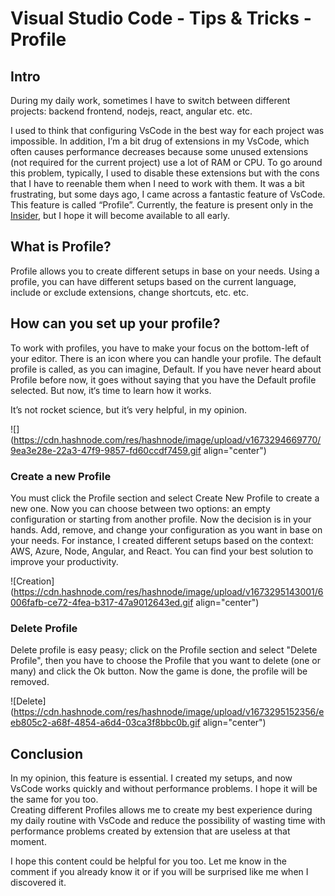 # Visual Studio Code - Tips & Tricks - Profile

## Intro

During my daily work, sometimes I have to switch between different projects: backend frontend, nodejs, react, angular etc. etc.

I used to think that configuring VsCode in the best way for each project was impossible. In addition, I’m a bit drug of extensions in my VsCode, which often causes performance decreases because some unused extensions (not required for the current project) use a lot of RAM or CPU. To go around this problem, typically, I used to disable these extensions but with the cons that I have to reenable them when I need to work with them. It was a bit frustrating, but some days ago, I came across a fantastic feature of VsCode. This feature is called “Profile”. Currently, the feature is present only in the [Insider](https://code.visualstudio.com/insiders/), but I hope it will become available to all early.

## What is Profile?

Profile allows you to create different setups in base on your needs. Using a profile, you can have different setups based on the current language, include or exclude extensions, change shortcuts, etc. etc.

## How can you set up your profile?

To work with profiles, you have to make your focus on the bottom-left of your editor. There is an icon where you can handle your profile. The default profile is called, as you can imagine, Default. If you have never heard about Profile before now, it goes without saying that you have the Default profile selected. But now, it‘s time to learn how it works.

It’s not rocket science, but it’s very helpful, in my opinion.

![](https://cdn.hashnode.com/res/hashnode/image/upload/v1673294669770/9ea3e28e-22a3-47f9-9857-fd60ccdf7459.gif align="center")

### Create a new Profile

You must click the Profile section and select Create New Profile to create a new one. Now you can choose between two options: an empty configuration or starting from another profile. Now the decision is in your hands. Add, remove, and change your configuration as you want in base on your needs. For instance, I created different setups based on the context: AWS, Azure, Node, Angular, and React. You can find your best solution to improve your productivity.

![Creation](https://cdn.hashnode.com/res/hashnode/image/upload/v1673295143001/6006fafb-ce72-4fea-b317-47a9012643ed.gif align="center")

### Delete Profile

Delete profile is easy peasy; click on the Profile section and select "Delete Profile", then you have to choose the Profile that you want to delete (one or many) and click the Ok button. Now the game is done, the profile will be removed.

![Delete](https://cdn.hashnode.com/res/hashnode/image/upload/v1673295152356/eeb805c2-a68f-4854-a6d4-03ca3f8bbc0b.gif align="center")

## Conclusion

In my opinion, this feature is essential. I created my setups, and now VsCode works quickly and without performance problems. I hope it will be the same for you too.  
Creating different Profiles allows me to create my best experience during my daily routine with VsCode and reduce the possibility of wasting time with performance problems created by extension that are useless at that moment.

I hope this content could be helpful for you too. Let me know in the comment if you already know it or if you will be surprised like me when I discovered it.